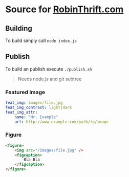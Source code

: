 # Source for [RobinThrift.com](http://www.robinthrift.com)

## Building
To build simply call `node index.js`

## Publish
To build an publish execute `./publish.sh`

> Needs node.js and git subtree

### Featured Image
```yaml
feat_img: images/file.jpg
feat_img_contrast: light|dark
feat_img_attr: 
    name: "Mr. Example"
    url: http://www.example.com/path/to/image
```

### Figure
```html
<figure>
    <img src="/images/file.jpg" />
    <figcaption>
        Bla Bla
    </figcaption>
</figure>
```

